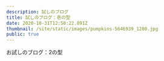 ```yaml
---
description: 試しのブログ
title: 試しのブログ：壱の型
date: 2020-10-31T12:50:22.891Z
thumbnail: /site/static/images/pumpkins-5646939_1280.jpg
public: true
---
```

お試しのブログ：2の型
